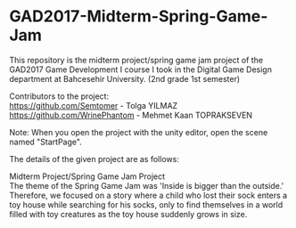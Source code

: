 # GAD2017-Midterm-Spring-Game-Jam
This repository is the midterm project/spring game jam project of the GAD2017 Game Development I course I took in the Digital Game Design department at Bahcesehir University. (2nd grade 1st semester)

Contributors to the project:    
https://github.com/Semtomer - Tolga YILMAZ        
https://github.com/WrinePhantom - Mehmet Kaan TOPRAKSEVEN     

Note: When you open the project with the unity editor, open the scene named "StartPage".

The details of the given project are as follows:

Midterm Project/Spring Game Jam Project      
The theme of the Spring Game Jam was 'Inside is bigger than the outside.' Therefore, we focused on a story where a child who lost their sock enters a toy house while searching for his socks, only to find themselves in a world filled with toy creatures as the toy house suddenly grows in size.
